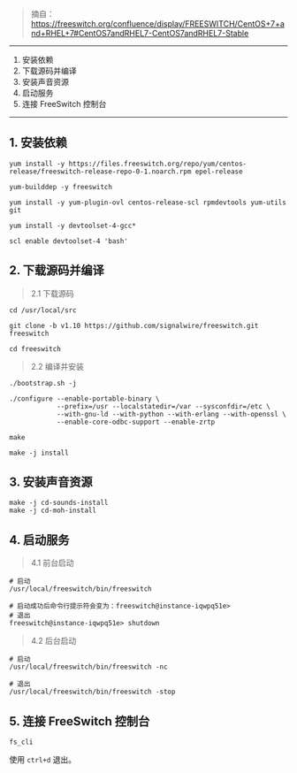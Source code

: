 > 摘自：https://freeswitch.org/confluence/display/FREESWITCH/CentOS+7+and+RHEL+7#CentOS7andRHEL7-CentOS7andRHEL7-Stable

---

1. 安装依赖
2. 下载源码并编译
3. 安装声音资源
4. 启动服务
5. 连接 FreeSwitch 控制台

---

## 1. 安装依赖

```
yum install -y https://files.freeswitch.org/repo/yum/centos-release/freeswitch-release-repo-0-1.noarch.rpm epel-release

yum-builddep -y freeswitch

yum install -y yum-plugin-ovl centos-release-scl rpmdevtools yum-utils git

yum install -y devtoolset-4-gcc*

scl enable devtoolset-4 'bash'
```

## 2. 下载源码并编译

> 2.1 下载源码

```
cd /usr/local/src

git clone -b v1.10 https://github.com/signalwire/freeswitch.git freeswitch

cd freeswitch
```

> 2.2 编译并安装

```
./bootstrap.sh -j

./configure --enable-portable-binary \
            --prefix=/usr --localstatedir=/var --sysconfdir=/etc \
            --with-gnu-ld --with-python --with-erlang --with-openssl \
            --enable-core-odbc-support --enable-zrtp

make

make -j install
```

## 3. 安装声音资源

```
make -j cd-sounds-install
make -j cd-moh-install
```

## 4. 启动服务

> 4.1 前台启动

```
# 启动
/usr/local/freeswitch/bin/freeswitch

# 启动成功后命令行提示符会变为：freeswitch@instance-iqwpq51e> 
# 退出
freeswitch@instance-iqwpq51e> shutdown
```

> 4.2 后台启动

```
# 启动
/usr/local/freeswitch/bin/freeswitch -nc

# 退出
/usr/local/freeswitch/bin/freeswitch -stop
```

## 5. 连接 FreeSwitch 控制台

```
fs_cli
```

使用 `ctrl+d` 退出。

